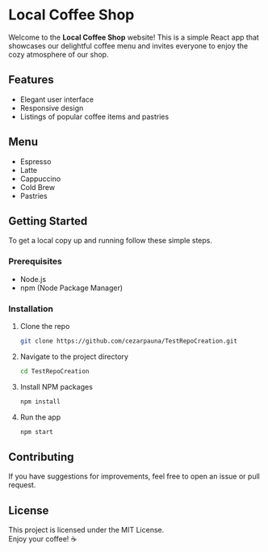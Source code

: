 # Local Coffee Shop

Welcome to the **Local Coffee Shop** website! This is a simple React app that showcases our delightful coffee menu and invites everyone to enjoy the cozy atmosphere of our shop.

## Features
- Elegant user interface
- Responsive design
- Listings of popular coffee items and pastries

## Menu
- Espresso
- Latte
- Cappuccino
- Cold Brew
- Pastries

## Getting Started
To get a local copy up and running follow these simple steps.

### Prerequisites
- Node.js
- npm (Node Package Manager)

### Installation
1. Clone the repo
   ```bash
   git clone https://github.com/cezarpauna/TestRepoCreation.git
   ```
2. Navigate to the project directory
   ```bash
   cd TestRepoCreation
   ```
3. Install NPM packages
   ```bash
   npm install
   ```
4. Run the app
   ```bash
   npm start
   ```

## Contributing
If you have suggestions for improvements, feel free to open an issue or pull request.

## License
This project is licensed under the MIT License.  
Enjoy your coffee! ☕
